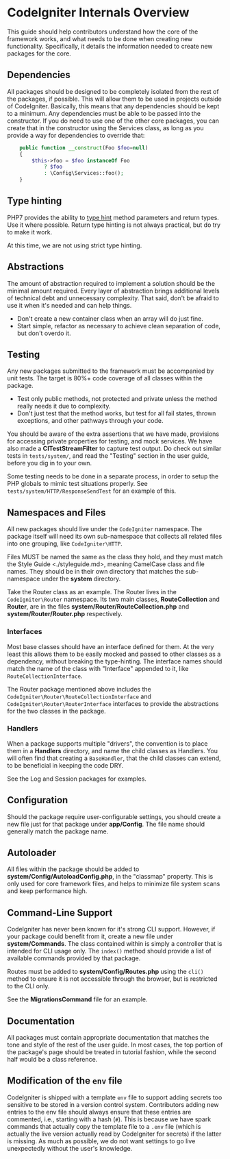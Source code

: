 CodeIgniter Internals Overview
==============================

This guide should help contributors understand how the core of the
framework works, and what needs to be done when creating new
functionality. Specifically, it details the information needed to create
new packages for the core.

Dependencies
------------

All packages should be designed to be completely isolated from the rest
of the packages, if possible. This will allow them to be used in
projects outside of CodeIgniter. Basically, this means that any
dependencies should be kept to a minimum. Any dependencies must be able
to be passed into the constructor. If you do need to use one of the
other core packages, you can create that in the constructor using the
Services class, as long as you provide a way for dependencies to
override that:

```php
    public function __construct(Foo $foo=null)
    {
        $this->foo = $foo instanceOf Foo
            ? $foo
            : \Config\Services::foo();
    }
```

Type hinting
------------

PHP7 provides the ability to [type
hint](http://php.net/manual/en/functions.arguments.php#functions.arguments.type-declaration)
method parameters and return types. Use it where possible. Return type
hinting is not always practical, but do try to make it work.

At this time, we are not using strict type hinting.

Abstractions
------------

The amount of abstraction required to implement a solution should be the
minimal amount required. Every layer of abstraction brings additional
levels of technical debt and unnecessary complexity. That said, don't be
afraid to use it when it's needed and can help things.

-   Don't create a new container class when an array will do just fine.
-   Start simple, refactor as necessary to achieve clean separation of
    code, but don't overdo it.

Testing
-------

Any new packages submitted to the framework must be accompanied by unit
tests. The target is 80%+ code coverage of all classes within the
package.

-   Test only public methods, not protected and private unless the
    method really needs it due to complexity.
-   Don't just test that the method works, but test for all fail states,
    thrown exceptions, and other pathways through your code.

You should be aware of the extra assertions that we have made,
provisions for accessing private properties for testing, and mock
services. We have also made a **CITestStreamFilter** to capture test
output. Do check out similar tests in `tests/system/`, and read the
"Testing" section in the user guide, before you dig in to your own.

Some testing needs to be done in a separate process, in order to setup
the PHP globals to mimic test situations properly. See
`tests/system/HTTP/ResponseSendTest` for an example of this.

Namespaces and Files
--------------------

All new packages should live under the `CodeIgniter` namespace. The
package itself will need its own sub-namespace that collects all related
files into one grouping, like `CodeIgniter\HTTP`.

Files MUST be named the same as the class they hold, and they must match
the Style Guide &lt;./styleguide.md&gt;, meaning CamelCase class and
file names. They should be in their own directory that matches the
sub-namespace under the **system** directory.

Take the Router class as an example. The Router lives in the
`CodeIgniter\Router` namespace. Its two main classes,
**RouteCollection** and **Router**, are in the files
**system/Router/RouteCollection.php** and **system/Router/Router.php**
respectively.

### Interfaces

Most base classes should have an interface defined for them. At the very
least this allows them to be easily mocked and passed to other classes
as a dependency, without breaking the type-hinting. The interface names
should match the name of the class with "Interface" appended to it, like
`RouteCollectionInterface`.

The Router package mentioned above includes the
`CodeIgniter\Router\RouteCollectionInterface` and
`CodeIgniter\Router\RouterInterface` interfaces to provide the
abstractions for the two classes in the package.

### Handlers

When a package supports multiple "drivers", the convention is to place
them in a **Handlers** directory, and name the child classes as
Handlers. You will often find that creating a `BaseHandler`, that the
child classes can extend, to be beneficial in keeping the code DRY.

See the Log and Session packages for examples.

Configuration
-------------

Should the package require user-configurable settings, you should create
a new file just for that package under **app/Config**. The file name
should generally match the package name.

Autoloader
----------

All files within the package should be added to
**system/Config/AutoloadConfig.php**, in the "classmap" property. This
is only used for core framework files, and helps to minimize file system
scans and keep performance high.

Command-Line Support
--------------------

CodeIgniter has never been known for it's strong CLI support. However,
if your package could benefit from it, create a new file under
**system/Commands**. The class contained within is simply a controller
that is intended for CLI usage only. The `index()` method should provide
a list of available commands provided by that package.

Routes must be added to **system/Config/Routes.php** using the `cli()`
method to ensure it is not accessible through the browser, but is
restricted to the CLI only.

See the **MigrationsCommand** file for an example.

Documentation
-------------

All packages must contain appropriate documentation that matches the
tone and style of the rest of the user guide. In most cases, the top
portion of the package's page should be treated in tutorial fashion,
while the second half would be a class reference.

Modification of the `env` file
------------------------------

CodeIgniter is shipped with a template `env` file to support adding
secrets too sensitive to be stored in a version control system.
Contributors adding new entries to the env file should always ensure
that these entries are commented, i.e., starting with a hash (`#`). This
is because we have spark commands that actually copy the template file
to a `.env` file (which is actually the live version actually read by
CodeIgniter for secrets) if the latter is missing. As much as possible,
we do not want settings to go live unexpectedly without the user's
knowledge.
